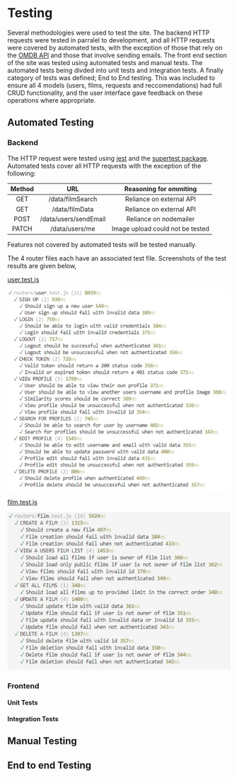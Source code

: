 # Testing
Several methodologies were used to test the site. The backend HTTP requests were tested in parralel to development, and all HTTP requests were covered by automated tests, with the exception of those that rely on the [OMDB API](https://www.omdbapi.com/) and those that involve sending emails. The front end section of the site was tested using automated tests and manual tests. The automated tests being divded into unit tests and integration tests. A finally category of tests was defined; End to End testing. This was included to ensure all 4 models (users, films, requests and reccomendations) had full CRUD functionality, and the user interface gave feedback on these operations where appropriate.
## Automated Testing
### Backend
The HTTP request were tested using [jest](https://jestjs.io/) and the [supertest package](https://www.npmjs.com/package/supertest). Automated tests cover all HTTP requests with the exception of the following:

Method              |           URL | Reasoning for ommiting
:-------------------------:| :-------------------------: | :-------------------------:|
|GET | /data/filmSearch | Reliance on external API|
|GET | /data/filmData | Reliance on external API|
|POST |/data/users/sendEmail | Reliance on nodemailer |
|PATCH | /data/users/me | Image upload could not be tested

Features not covered by automated tests will be tested manually.

The 4 router files each have an associated test file. Screenshots of the test results are given below,

[user.test.js](https://github.com/AlexSmall96/Film-Friends/tree/main/routers/user.test.js)

![](documentation/testing/router-tests/users.jpg)

[film.test.js](https://github.com/AlexSmall96/Film-Friends/tree/main/routers/film.test.js)

![](documentation/testing/router-tests/films.jpg)
### Frontend

#### Unit Tests

#### Integration Tests

## Manual Testing

## End to end Testing

